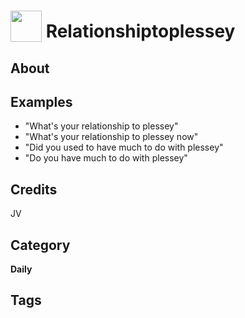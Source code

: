 # <img src="https://raw.githack.com/FortAwesome/Font-Awesome/master/svgs/solid/robot.svg" card_color="#22A7F0" width="50" height="50" style="vertical-align:bottom"/> Relationshiptoplessey


## About


## Examples
* "What's your relationship to plessey"
* "What's your relationship to plessey now"
* "Did you used to have much to do with plessey"
* "Do you have much to do with plessey"

## Credits
JV

## Category
**Daily**

## Tags

